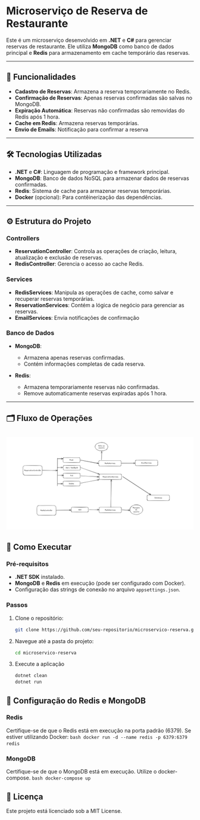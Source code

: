 # Microserviço de Reserva de Restaurante

Este é um microserviço desenvolvido em **.NET** e **C#** para gerenciar reservas de restaurante. Ele utiliza **MongoDB** como banco de dados principal e **Redis** para armazenamento em cache temporário das reservas.

---

## 📖 Funcionalidades

- **Cadastro de Reservas**: Armazena a reserva temporariamente no Redis.
- **Confirmação de Reservas**: Apenas reservas confirmadas são salvas no MongoDB.
- **Expiração Automática**: Reservas não confirmadas são removidas do Redis após 1 hora.
- **Cache em Redis**: Armazena reservas temporárias.
- **Envio de Emails**: Notificação para confirmar a reserva

---

## 🛠️ Tecnologias Utilizadas

- **.NET** e **C#**: Linguagem de programação e framework principal.
- **MongoDB**: Banco de dados NoSQL para armazenar dados de reservas confirmadas.
- **Redis**: Sistema de cache para armazenar reservas temporárias.
- **Docker** (opcional): Para contêinerização das dependências.

---

## ⚙️ Estrutura do Projeto

### Controllers

- **ReservationController**: Controla as operações de criação, leitura, atualização e exclusão de reservas.
- **RedisController**: Gerencia o acesso ao cache Redis.

### Services

- **RedisServices**: Manipula as operações de cache, como salvar e recuperar reservas temporárias.
- **ReservationServices**: Contém a lógica de negócio para gerenciar as reservas.
- **EmailServices**:  Envia notificações de confirmação
### Banco de Dados

- **MongoDB**: 
  - Armazena apenas reservas confirmadas.
  - Contém informações completas de cada reserva.

- **Redis**:
  - Armazena temporariamente reservas não confirmadas.
  - Remove automaticamente reservas expiradas após 1 hora.

---

## 🗂️ Fluxo de Operações

![fluxo](image/fluxo.png)
---

## 🚀 Como Executar

### Pré-requisitos

- **.NET SDK** instalado.
- **MongoDB** e **Redis** em execução (pode ser configurado com Docker).
- Configuração das strings de conexão no arquivo `appsettings.json`.

### Passos

1. Clone o repositório:
   ```bash
   git clone https://github.com/seu-repositorio/microservico-reserva.git
   ```
2.  Navegue até a pasta do projeto:
	```bash
	cd microservico-reserva
	```
3. Execute a aplicação
	```bash
	dotnet clean
	dotnet run
	```

## 🔧 Configuração do Redis e MongoDB

### Redis

Certifique-se de que o Redis está em execução na porta padrão (6379). Se estiver utilizando Docker:
	```bash
	docker run -d --name redis -p 6379:6379 redis
	```

### MongoDB

Certifique-se de que o MongoDB está em execução. Utilize o docker-compose.
	```bash
	docker-compose up
	```

## 📝 Licença

Este projeto está licenciado sob a MIT License.
